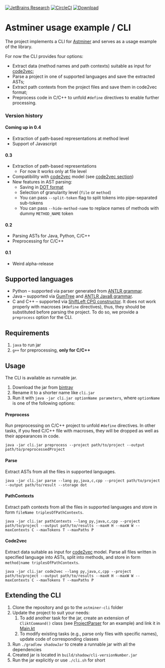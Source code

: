 [![JetBrains Research](https://jb.gg/badges/research.svg)](https://confluence.jetbrains.com/display/ALL/JetBrains+on+GitHub)
[![CircleCI](https://circleci.com/gh/JetBrains-Research/astminer.svg?style=svg)](https://circleci.com/gh/JetBrains-Research/astminer)
[ ![Download](https://api.bintray.com/packages/egor-bogomolov/astminer/astminer-cli/images/download.svg?version=0.3) ](https://bintray.com/egor-bogomolov/astminer/astminer-cli/0.3/link)

# Astminer usage example / CLI

The project implements a CLI for [Astminer](github.com/vovak/astminer) and serves as a usage example of the library.  

For now the CLI provides four options:

* Extract data (method names and path contexts) suitable as input for [code2vec](https://github.com/tech-srl/code2vec);
* Parse a project in one of supported languages and save the extracted ASTs;
* Extract path contexts from the project files and save them in code2vec format;
* Preprocess code in C/C++ to unfold `#define` directives to enable further processing.

### Version history

#### Coming up in 0.4

* Extraction of path-based representations at method level
* Support of Javascript

#### 0.3

* Extraction of path-based representations
    * For now it works only at file level
* Compatibility with [code2vec](https://github.com/tech-srl/code2vec) model (see [code2vec section](#code2vec))
* New features in AST parsing:
    * Saving in [DOT format](https://www.graphviz.org/doc/info/lang.html)
    * Selection of granularity level (`file` or `method`)
    * You can pass `--split-token` flag to split tokens into pipe-separated sub-tokens
    * You can pass `--hide-method-name` to replace names of methods with dummy `METHOD_NAME` token

#### 0.2

* Parsing ASTs for Java, Python, C/C++
* Preprocessing for C/C++

#### 0.1

* Weird alpha-release


## Supported languages

* Python &ndash; supported via parser generated from [ANTLR grammar](https://github.com/antlr/grammars-v4/tree/master/python3).
* Java &ndash; supported via [GumTree](https://github.com/GumTreeDiff/gumtree) and [ANTLR Java8 grammar](https://github.com/antlr/grammars-v4/tree/master/java8).
* C and C++ &ndash; supported via [ShiftLeft CPG constructor](https://github.com/ShiftLeftSecurity/codepropertygraph).
It does not work properly with macroses (`#define` directives), thus, they should be substituted before parsing the project.
To do so, we provide a `preprocess` option for the CLI.

## Requirements

1. `java` to run jar 
2. `g++` for preprocessing, **only for C/C++**

## Usage

The CLI is available as runnable jar.

1. Download the jar from [bintray](https://dl.bintray.com/egor-bogomolov/astminer/io/github/vovak/astminer/astminer-cli/0.3/astminer-cli-0.3-all.jar)
2. Rename it to a shorter name like `cli.jar` 
3. Run it with `java -jar cli.jar optionName parameters`, where `optionName` is one of the following options:

#### Preprocess

Run preprocessing on C/C++ project to unfold `#define` directives. 
In other tasks, if you feed C/C++ file with macroses, they will be dropped as well as their appearances in code. 
```shell script
java -jar cli.jar preprocess --project path/to/project --output path/to/preprocessedProject
```
#### Parse

Extract ASTs from all the files in supported languages.
```shell script
java -jar cli.jar parse --lang py,java,c,cpp --project path/to/project --output path/to/result --storage dot
```

#### PathContexts

Extract path contexts from all the files in supported languages and store in form `fileName triplesOfPathContexts`.
```shell script
java -jar cli.jar pathContexts --lang py,java,c,cpp --project path/to/project --output path/to/results --maxH H --maxW W --maxContexts C --maxTokens T --maxPaths P
```

#### Code2vec

Extract data suitable as input for [code2vec](https://github.com/tech-srl/code2vec) model.
Parse all files written in specified language into ASTs, split into methods, and store in form `method|name triplesOfPathContexts`.
```shell script
java -jar cli.jar code2vec --lang py,java,c,cpp --project path/to/project --output path/to/results --maxH H --maxW W --maxContexts C --maxTokens T --maxPaths P
```

## Extending the CLI

1. Clone the repository and go to the `astminer-cli` folder
2. Update the project to suit your needs:
    1. To add another task for the jar, create an extension of `CliktCommand()` class 
    (see [ProjectParser](src/main/kotlin/cli/ProjectParser.kt) for an example) and link it in [Main.kt](src/main/kotlin/cli/Main.kt)
    2. To modify existing tasks (e.g., parse only files with specific names), update code of corresponding classes
3. Run `./gradlew shadowJar` to create a runnable jar with all the dependencies
4. Created jar is located in `build/shadow/cli-versionNumber.jar`
5. Run the jar explicitly or use `./cli.sh` for short
